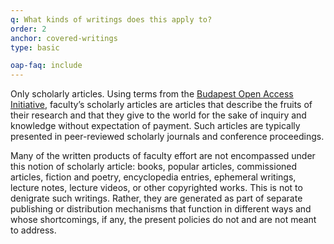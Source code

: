 ```yaml
---
q: What kinds of writings does this apply to?
order: 2
anchor: covered-writings
type: basic

oap-faq: include
---
```

Only scholarly articles. Using terms from the [Budapest Open Access Initiative](http://www.soros.org/openaccess/read.shtml), faculty’s scholarly articles are articles that describe the fruits of their research and that they give to the world for the sake of inquiry and knowledge without expectation of payment. Such articles are typically presented in peer-reviewed scholarly journals and conference proceedings. 

Many of the written products of faculty effort are not encompassed under this notion of scholarly article: books, popular articles, commissioned articles, fiction and poetry, encyclopedia entries, ephemeral writings, lecture notes, lecture videos, or other copyrighted works. This is not to denigrate such writings. Rather, they are generated as part of separate publishing or distribution mechanisms that function in different ways and whose shortcomings, if any, the present policies do not and are not meant to address.  
